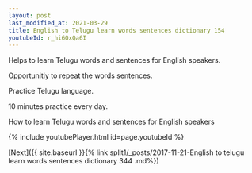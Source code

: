 ```yaml
---
layout: post
last_modified_at: 2021-03-29
title: English to Telugu learn words sentences dictionary 154 
youtubeId: r_hi6OxQa6I
---
```

 
 
Helps to learn Telugu words and sentences for English speakers.

Opportunitiy to repeat the words sentences. 

Practice Telugu language. 
 
10 minutes practice every day. 
 
How to learn Telugu words and sentences for English speakers 
 
{% include youtubePlayer.html id=page.youtubeId %}
 
 
[Next]({{ site.baseurl }}{% link  split1/_posts/2017-11-21-English to telugu learn words sentences dictionary 344 .md%})
 
